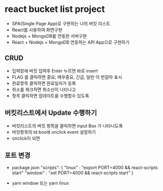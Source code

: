 # react bucket list project

- SPA(Single Page App)로 구현하는 나의 버킷 리스트
- React를 사용하여 화면구현
- Nodejs + MongoDB를 연동한 서버구현
- React + Nodejs + MongoDB 연동하는 API App으로 구현하기

## CRUD

- 입력창에 버킷 입력후 Enter 누르면 바로 insert
- FLAG 를 클릭하면 중요, 매우중요, 긴급, 일반 이 번갈아 표시
- 완료항목 클릭하면 완료일자가 등록
- 취소를 체크하면 취소선이 나타나고
- 항목 클릭하면 업데이트를 수행할수 있도록

## 버킷리스트에서 Update 수행하기

- 버킷리스트의 버킷 항목을 클릭하면 input Box 가 나타나도록
- 버킷항목의 td box에 onclick event 설정하기
- onclick이 되면

## 포트 변경

- package.json
  "scripts": {
  "linux" : "export PORT=4000 && react-scripts start"
  "window" : "set PORT=4000 && react-scripts start"
  }

* yarn window 또는 yarn linux
